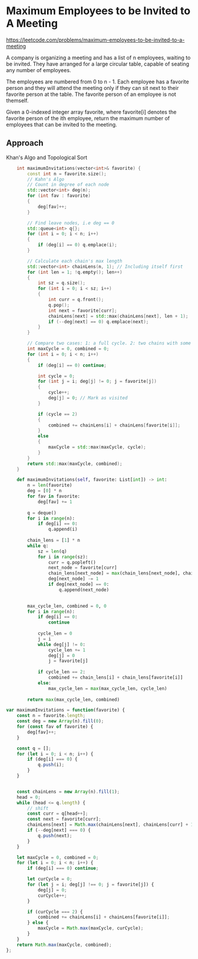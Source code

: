 # Maximum Employees to be Invited to A Meeting

https://leetcode.com/problems/maximum-employees-to-be-invited-to-a-meeting

A company is organizing a meeting and has a list of n employees, waiting to be invited. They have arranged for a large circular table, capable of seating any number of employees.

The employees are numbered from 0 to n - 1. Each employee has a favorite person and they will attend the meeting only if they can sit next to their favorite person at the table. The favorite person of an employee is not themself.

Given a 0-indexed integer array favorite, where favorite[i] denotes the favorite person of the ith employee, return the maximum number of employees that can be invited to the meeting.

## Approach 

Khan's Algo and Topological Sort

``` C++
    int maximumInvitations(vector<int>& favorite) {
        const int n = favorite.size();
        // Kahn's Algo
        // Count in degree of each node
        std::vector<int> deg(n);
        for (int fav : favorite)
        {
            deg[fav]++;
        }

        // Find leave nodes, i.e deg == 0
        std::queue<int> q{};
        for (int i = 0; i < n; i++)
        {
            if (deg[i] == 0) q.emplace(i);
        }

        // Calculate each chain's max length
        std::vector<int> chainLens(n, 1); // Including itself first
        for (int len = 1; !q.empty(); len++)
        {
            int sz = q.size();
            for (int i = 0; i < sz; i++)
            {
                int curr = q.front();
                q.pop();
                int next = favorite[curr];
                chainLens[next] = std::max(chainLens[next], len + 1);
                if (--deg[next] == 0) q.emplace(next);
            }
        }

        // Compare two cases: 1: a full cycle. 2: two chains with some 2-cycle
        int maxCycle = 0, combined = 0;
        for (int i = 0; i < n; i++)
        {
            if (deg[i] == 0) continue;

            int cycle = 0;
            for (int j = i; deg[j] != 0; j = favorite[j])
            {
                cycle++;
                deg[j] = 0; // Mark as visited
            }

            if (cycle == 2)
            {
                combined += chainLens[i] + chainLens[favorite[i]];
            }
            else
            {
                maxCycle = std::max(maxCycle, cycle);
            }
        }
        return std::max(maxCycle, combined);
    }
```

``` Python
    def maximumInvitations(self, favorite: List[int]) -> int:
        n = len(favorite)
        deg = [0] * n
        for fav in favorite:
            deg[fav] += 1
        
        q = deque()
        for i in range(n):
            if deg[i] == 0:
                q.append(i)
        
        chain_lens = [1] * n
        while q:
            sz = len(q)
            for i in range(sz):
                curr = q.popleft()
                next_node = favorite[curr]
                chain_lens[next_node] = max(chain_lens[next_node], chain_lens[curr] + 1)
                deg[next_node] -= 1
                if deg[next_node] == 0:
                    q.append(next_node)
        

        max_cycle_len, combined = 0, 0
        for i in range(n):
            if deg[i] == 0:
                continue
            
            cycle_len = 0
            j = i
            while deg[j] != 0:
                cycle_len += 1
                deg[j] = 0
                j = favorite[j]
            
            if cycle_len == 2:
                combined += chain_lens[i] + chain_lens[favorite[i]]
            else:
                max_cycle_len = max(max_cycle_len, cycle_len)
        
        return max(max_cycle_len, combined)
```

``` JavaScript
var maximumInvitations = function(favorite) {
    const n = favorite.length;
    const deg = new Array(n).fill(0);
    for (const fav of favorite) {
        deg[fav]++;
    }

    const q = [];
    for (let i = 0; i < n; i++) {
        if (deg[i] === 0) {
            q.push(i);
        }
    }


    const chainLens = new Array(n).fill(1);
    head = 0;
    while (head <= q.length) {
        // shift 
        const curr = q[head++];
        const next = favorite[curr];
        chainLens[next] = Math.max(chainLens[next], chainLens[curr] + 1);
        if (--deg[next] === 0) {
            q.push(next);
        }
    }

    let maxCycle = 0, combined = 0;
    for (let i = 0; i < n; i++) {
        if (deg[i] === 0) continue;

        let curCycle = 0;
        for (let j = i; deg[j] !== 0; j = favorite[j]) {
            deg[j] = 0;
            curCycle++;
        }

        if (curCycle === 2) {
            combined += chainLens[i] + chainLens[favorite[i]];
        } else {
            maxCycle = Math.max(maxCycle, curCycle);
        }
    }
    return Math.max(maxCycle, combined);
};
```